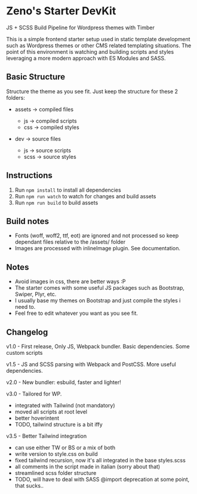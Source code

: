 # Zeno's Starter DevKit
JS + SCSS Build Pipeline for Wordpress themes with Timber

This is a simple frontend starter setup used in static template development such as Wordpress themes or other CMS related templating situations.
The point of this environment is watching and building scripts and styles leveraging a more modern approach with ES Modules and SASS.


## Basic Structure

Structure the theme as you see fit. Just keep the structure for these 2 folders:

- assets -> compiled files
  - js -> compiled scripts
  - css -> compiled styles

- dev -> source files
  - js -> source scripts
  - scss -> source styles


## Instructions

1. Run `npm install` to install all dependencies
2. Run `npm run watch` to watch for changes and build assets
3. Run `npm run build` to build assets


## Build notes

- Fonts (woff, woff2, ttf, eot) are ignored and not processed so keep dependant files relative to the /assets/ folder
- Images are processed with inlineImage plugin. See documentation.


## Notes

- Avoid images in css, there are better ways :P
- The starter comes with some useful JS packages such as Bootstrap, Swiper, Plyr, etc.
- I usually base my themes on Bootstrap and just compile the styles i need to.
- Feel free to edit whatever you want as you see fit.

## Changelog

v1.0 - First release, Only JS, Webpack bundler. Basic dependencies. Some custom scripts

v1.5 - JS and SCSS parsing with Webpack and PostCSS. More useful dependencies.

v2.0 - New bundler: esbuild, faster and lighter!

v3.0 - Tailored for WP. 
- integrated with Tailwind (not mandatory)
- moved all scripts at root level
- better hoverintent
- TODO, tailwind structure is a bit iffy

v3.5 - Better Tailwind integration
- can use either TW or BS or a mix of both
- write version to style.css on build
- fixed tailwind recursion, now it's all integrated in the base styles.scss
- all comments in the script made in italian (sorry about that)
- streamlined scss folder structure
- TODO, will have to deal with SASS @import deprecation at some point, that sucks..